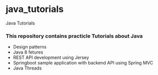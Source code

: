 # java_tutorials
Java Tutorials

### This repository contains practicle Tutorials about Java ###  

* Design patterns
* Java 8 fetures
* REST API development using Jersey
* Springboot sample application with backend API using Spring MVC
* Java Threads
